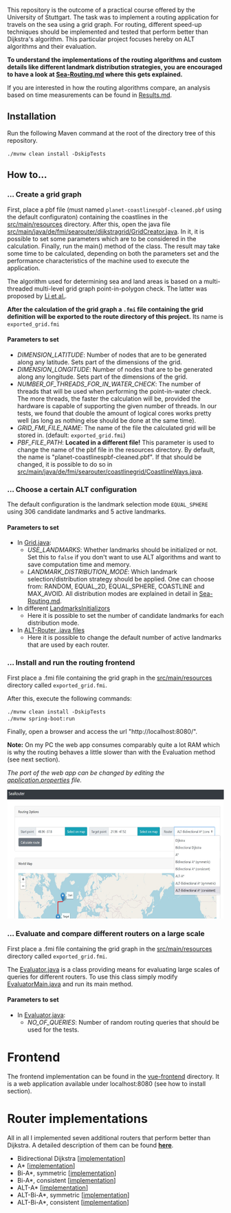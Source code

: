 This repository is the outcome of a practical course offered by the University of Stuttgart. The task was to 
implement a routing application for travels on the sea using a grid graph. For routing, different speed-up techniques should be
implemented and tested that perform better than Dijkstra's algorithm. This particular project focuses hereby on ALT algorithms and their evaluation.

**To understand the implementations of the routing algorithms and custom details like different landmark distribution strategies, you are encouraged to have a look at [Sea-Routing.md](./Sea-Routing.md) where this gets explained.**

If you are interested in how the routing algorithms compare, an analysis based on time measurements can be found in [Results.md](./Results.md).

## Installation

Run the following Maven command at the root of the directory tree of this repository.

```shell
./mvnw clean install -DskipTests
```
## How to...

### ... Create a grid graph
First, place a pbf file (must named ```planet-coastlinespbf-cleaned.pbf``` using the default configuraton) containing the coastlines in the
[src/main/resources](./src/main/resources) directory. After this, open the java file
[src/main/java/de/fmi/searouter/dijkstragrid/GridCreator.java](./src/main/java/de/fmi/searouter/dijkstragrid/GridCreator.java).
In it, it is possible to set some parameters which are to be considered in the calculation.
Finally, run the main() method of the class. The result may take some time to be calculated,
depending on both the parameters set and the performance characteristics of the machine
used to execute the application.

The algorithm used for determining sea and land areas is based on a multi-threaded multi-level grid graph point-in-polygon check.
The latter was proposed by [Li et al.](https://link.springer.com/chapter/10.1007/978-3-319-69487-0_5).

**After the calculation of the grid graph a ```.fmi``` file containing the grid definition will be exported to
the route directory of this project.** Its name is ```exported_grid.fmi``` 

#### Parameters to set
- *DIMENSION_LATITUDE*: Number of nodes that are to be generated along any latitude.
  Sets part of the dimensions of the grid.
- *DIMENSION_LONGITUDE*: Number of nodes that are to be generated along any longitude.
  Sets part of the dimensions of the grid.
- *NUMBER_OF_THREADS_FOR_IN_WATER_CHECK*: The number of threads that will be used when
  performing the point-in-water check. The more threads, the faster the calculation will be, provided
  the hardware is capable of supporting the given number of threads. In our tests, we found that double
  the amount of logical cores works pretty well (as long as nothing else should be done at the same time).
- *GRID_FMI_FILE_NAME*: The name of the file the calculated grid will be stored in. (default: ```exported_grid.fmi```)
- *PBF_FILE_PATH*: **Located in a different file!** This parameter is used to change the name of the pbf file
  in the resources directory. By default, the name is "planet-coastlinespbf-cleaned.pbf". If that should be
  changed, it is possible to do so in
  [src/main/java/de/fmi/searouter/coastlinegrid/CoastlineWays.java](./src/main/java/de/fmi/searouter/coastlinegrid/CoastlineWays.java).

### ... Choose a certain ALT configuration

The default configuration is the landmark selection mode ```EQUAL_SPHERE``` using 306 candidate landmarks and 5 active landmarks.

#### Parameters to set
* In [Grid.java](./src/main/java/de/fmi/searouter/dijkstragrid/Grid.java):
  - *USE_LANDMARKS*: Whether landmarks should be initialized or not. Set this to ```false``` if you don't want to use ALT algorithms and want to save computation time and memory.
  - *LANDMARK_DISTRIBUTION_MODE*: Which landmark selection/distribution strategy should be applied. One can choose from: RANDOM, EQUAL_2D, EQUAL_SPHERE, COASTLINE and MAX_AVOID. All distribution modes are explained in detail in [Sea-Routing.md](./Sea-Routing.md).
* In different [LandmarksInitializors](./src/main/java/de/fmi/searouter/landmarks/initializer/)
  - Here it is possible to set the number of candidate landmarks for each distribution mode.
* In [ALT-Router .java files](./src/main/java/de/fmi/searouter/router/alt/)
  - Here it is possible to change the default number of active landmarks that are used by each router.


###  ... Install and run the routing frontend
First place a .fmi file containing the grid graph in the
[src/main/resources](./src/main/resources) directory called
```exported_grid.fmi```.

After this, execute the following commands:
```shell
./mvnw clean install -DskipTests
./mvnw spring-boot:run
```
Finally, open a browser and access the url "http://localhost:8080/".

**Note:** On my PC the web app consumes comparably quite a lot RAM which is why the routing behaves a little slower than with the Evaluation method (see next section).

*The port of the web app can be changed by editing the [application.properties](./src/main/resources/application.properties) file.*

<img src="./docres/frontend.jpg" height="300px">

### ... Evaluate and compare different routers on a large scale

First place a .fmi file containing the grid graph in the
[src/main/resources](./src/main/resources) directory called
```exported_grid.fmi```.

The [Evaluator.java](./src/main/java/de/fmi/searouter/evaluation/Evaluator.java) is a class providing means for evaluating large scales of queries for different routers. To use this class simply modify [EvaluatorMain.java](./src/main/java/de/fmi/searouter/evaluation/EvaluationMain.java) and run its main method.

#### Parameters to set
* In [Evaluator.java](./src/main/java/de/fmi/searouter/evaluation/Evaluator.java):
  - *NO_OF_QUERIES*: Number of random routing queries that should be used for the tests.


# Frontend
 
 The frontend implementation can be found in the [vue-frontend](./vue-frontend) directory.
 It is a web application available under localhost:8080 (see how to install section).

# Router implementations

All in all I implemented seven additional routers that perform better than Dijkstra.
A detailed description of them can be found **[here](./Sea-Routing.md)**.

* Bidirectional Dijkstra [[implementation](./src/main/java/de/fmi/searouter/router/bidijkstra)]
* A* [[implementation](./src/main/java/de/fmi/searouter/router/astar)]
* Bi-A*, symmetric [[implementation](./src/main/java/de/fmi/searouter/router/symmetricastar/)]
* Bi-A*, consistent [[implementation](./src/main/java/de/fmi/searouter/router/consistentbiastar/)]
* ALT-A* [[implementation](./src/main/java/de/fmi/searouter/router/alt/astar/)]
* ALT-Bi-A*, symmetric [[implementation](./src/main/java/de/fmi/searouter/router/alt/symmetricastar//)]
* ALT-Bi-A*, consistent [[implementation](./src/main/java/de/fmi/searouter/router/alt/consistentbiastar/)]
